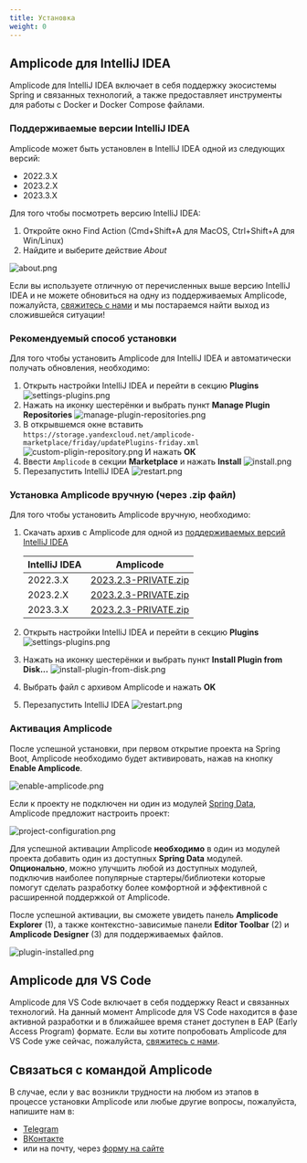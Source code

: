 ```yaml
---
title: Установка
weight: 0
---
```


## Amplicode для IntelliJ IDEA

Amplicode для IntelliJ IDEA включает в себя поддержку экосистемы Spring и связанных технологий, а также предоставляет инструменты для работы с Docker и Docker Compose файлами.

### Поддерживаемые версии IntelliJ IDEA

Amplicode может быть установлен в IntelliJ IDEA одной из следующих версий:

* 2022.3.X
* 2023.2.X
* 2023.3.X

Для того чтобы посмотреть версию IntelliJ IDEA:
1. Откройте окно Find Action (Cmd+Shift+A для MacOS, Ctrl+Shift+A для Win/Linux)
2. Найдите и выберите действие _About_

![about.png](img/about.png)

Если вы используете отличную от перечисленных выше версию IntelliJ IDEA и не можете обновиться на одну из поддерживаемых Amplicode, пожалуйста, [свяжитесь с нами](#связаться-с-командой-amplicode) и мы постараемся найти выход из сложившейся ситуации!

### Рекомендуемый способ установки

Для того чтобы установить Amplicode для IntelliJ IDEA и автоматически получать обновления, необходимо:

1. Открыть настройки IntelliJ IDEA и перейти в секцию **Plugins**
   ![settings-plugins.png](img/settings-plugins.png)
2. Нажать на иконку шестерёнки и выбрать пункт **Manage Plugin Repositories**
   ![manage-plugin-repositories.png](img/manage-plugin-repositories.png)
3. В открывшемся окне вставить `https://storage.yandexcloud.net/amplicode-marketplace/friday/updatePlugins-friday.xml`
   ![custom-pligin-repository.png](img/custom-pligin-repository.png)
   И нажать **ОК**
4. Ввести `Amplicode` в секции **Marketplace** и нажать **Install**
   ![install.png](img/install.png)
5. Перезапустить IntelliJ IDEA
   ![restart.png](img/restart.png)

### Установка Amplicode вручную (через .zip файл)

Для того чтобы установить Amplicode вручную, необходимо:

1. Скачать архив с Amplicode для одной из [поддерживаемых версий IntelliJ IDEA](#поддерживаемые-версии-intellij-idea)

   | IntelliJ IDEA | Amplicode                                                                                                                         |
      |---------------|-----------------------------------------------------------------------------------------------------------------------------------|
   | 2022.3.X      | [2023.2.3-PRIVATE.zip](https://storage.yandexcloud.net/amplicode-marketplace/friday/Amplicode/amplicode-2023.2.3-223-PRIVATE.zip) |
   | 2023.2.X      | [2023.2.3-PRIVATE.zip](https://storage.yandexcloud.net/amplicode-marketplace/friday/Amplicode/amplicode-2023.2.3-232-PRIVATE.zip) |
   | 2023.3.X      | [2023.2.3-PRIVATE.zip](https://storage.yandexcloud.net/amplicode-marketplace/friday/Amplicode/amplicode-2023.2.3-233-PRIVATE.zip) |

2. Открыть настройки IntelliJ IDEA и перейти в секцию **Plugins**
   ![settings-plugins.png](img/settings-plugins.png)
3. Нажать на иконку шестерёнки и выбрать пункт **Install Plugin from Disk...**
   ![install-plugin-from-disk.png](img/install-plugin-from-disk.png)
4. Выбрать файл с архивом Amplicode и нажать **OK**
5. Перезапустить IntelliJ IDEA
   ![restart.png](img/restart.png)

### Активация Amplicode

После успешной установки, при первом открытие проекта на Spring Boot, Amplicode необходимо будет активировать, нажав на кнопку **Enable Amplicode**.

![enable-amplicode.png](img/enable-amplicode.png)

Если к проекту не подключен ни один из модулей <a href="https://spring.io/projects/spring-data" target="_blank" rel="noopener noreferrer">Spring Data</a>, Amplicode предложит настроить проект:

![project-configuration.png](img/project-configuration.png)

Для успешной активации Amplicode **необходимо** в один из модулей проекта добавить один из доступных **Spring Data** модулей. **Опционально**, можно улучшить любой из доступных модулей, подключив наиболее популярные стартеры/библиотеки которые помогут сделать разработку более комфортной и эффективной с расширенной поддержкой от Amplicode.

После успешной активации, вы сможете увидеть панель **Amplicode Explorer** (1), а также контекстно-зависимые панели **Editor Toolbar** (2) и **Amplicode Designer** (3) для поддерживаемых файлов.

![plugin-installed.png](img/plugin-installed.png)

## Amplicode для VS Code

Amplicode для VS Code включает в себя поддержку React и связанных технологий. На данный момент Amplicode для VS Code находится в фазе активной разработки и в ближайшее время станет доступен в EAP (Early Access Program) формате. Если вы хотите попробовать Amplicode для VS Code уже сейчас, пожалуйста, [свяжитесь с нами](#связаться-с-командой-amplicode). 

## Связаться с командой Amplicode

В случае, если у вас возникли трудности на любом из этапов в процессе установки Amplicode или любые другие вопросы, пожалуйста, напишите нам в:
* <a href="https://t.me/amplicode" target="_blank" rel="noopener noreferrer">Telegram</a>
* <a href="https://vk.com/amplicode" target="_blank" rel="noopener noreferrer">ВКонтакте</a>
* или на почту, через [форму на сайте](https://amplicode.io/contacts/)

